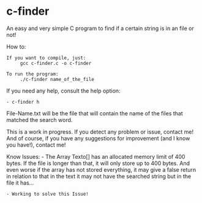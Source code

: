 # c-finder
An easy and very simple C program to find if a certain string is in an file or not!

How to:

    If you want to compile, just:
         gcc c-finder.c -o c-finder

    To run the program:
         ./c-finder name_of_the_file

If you need any help, consult the help option: 

    - c-finder h


File-Name.txt will be the file that will contain the name of the files that matched the search word.

This is a work in progress. If you detect any problem or issue, contact me! And of course, if you have any suggestions for improvement (and I know
you have!), contact me!

Know Issues: 
    - The Array Texto[] has an allocated memory limit of 400 bytes. If the file is longer than that, it will only store up to 400 bytes. And even worse if the array has not stored everything, it may give a false return in relation to that in the text it may not have the searched string but in the file it has... 

    - Working to solve this Issue!
